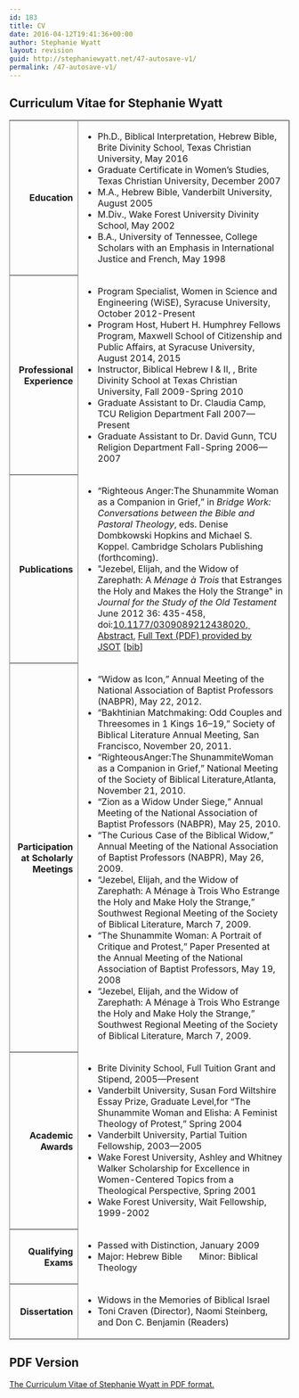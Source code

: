 ```yaml
---
id: 183
title: CV
date: 2016-04-12T19:41:36+00:00
author: Stephanie Wyatt
layout: revision
guid: http://stephaniewyatt.net/47-autosave-v1/
permalink: /47-autosave-v1/
---
```

<h2>Curriculum Vitae for Stephanie Wyatt</h2>

<table border="1" width="797" frame="rhs" rules="cols" cellspacing="3" cellpadding="2">
<tbody>
<tr>
<th scope="row">
<div align="right">Education</div></th>
<td>
<ul id="cv">
    <li>Ph.D., Biblical Interpretation, Hebrew Bible, Brite Divinity School, Texas Christian University, May 2016</li>
    <li>Graduate Certificate in Women’s Studies, Texas Christian University, December 2007</li>
    <li>M.A., Hebrew Bible, Vanderbilt University, August 2005</li>
    <li>M.Div., Wake Forest University Divinity School, May 2002</li>
    <li>B.A., University of Tennessee, College Scholars with an Emphasis in International Justice and French, May 1998</li>
</ul>
</td>
</tr>
<tr>
<th scope="row">
<div align="right">Professional Experience</div></th>
<td>
<ul id="cv">
    <li>Program Specialist, Women in Science and Engineering (WiSE), Syracuse University, October 2012-Present</li>
    <li>Program Host, Hubert H. Humphrey Fellows Program, Maxwell School of Citizenship and Public Affairs, at Syracuse University, August 2014, 2015</li>
    <li>Instructor, Biblical Hebrew I &amp; II, , Brite Divinity School at Texas Christian University, Fall 2009-Spring 2010</li>
    <li>Graduate Assistant to Dr. Claudia Camp, TCU Religion Department Fall 2007—Present</li>
    <li>Graduate Assistant to Dr. David Gunn, TCU Religion Department Fall-Spring 2006—2007</li>
</ul>
</td>
</tr>
<tr>
<th scope="row">
<div align="right">Publications</div></th>
<td>
<ul id="cv">
    <li>“Righteous Anger:The Shunammite Woman as a Companion in Grief,” in <em>Bridge Work: Conversations between the Bible and Pastoral Theology</em>, eds. Denise Dombkowski Hopkins and Michael S. Koppel. Cambridge Scholars Publishing (forthcoming).</li>
    <li>"Jezebel, Elijah, and the Widow of Zarephath: A <em>Ménage à Trois</em> that Estranges the Holy and Makes the Holy the Strange" in <em>Journal for the Study of the Old Testament</em> June 2012 36: 435-458, doi:<a href="http://dx.doi.org/10.1177/0309089212438020" target="_blank">10.1177/0309089212438020</a>,<a title="Abstract of Stephanie M. Wyatt: Jezebel, Elijah, and the Widow of Zarephath: A Ménage à Trois that Estranges the Holy and Makes the Holy the Strange" href="http://jot.sagepub.com/content/36/4/435.abstract" target="_blank">  Abstract</a>, <a title="Full Text (PDF) by JSOT of: Stephanie M. Wyatt: Jezebel, Elijah, and the Widow of Zarephath: A Ménage à Trois that Estranges the Holy and Makes the Holy the Strange" href="http://jot.sagepub.com/content/36/4/435.full.pdf+html" target="_blank">Full Text (PDF) provided by JSOT</a> [<a href="http://stephaniewyatt.net/wyatt_JSOT_Citation/Wyatt_JSOT_Jezebel_Elijah_and_the_Widow_of_Zarephath_bibtex.bib">bib</a>]</li>
</ul>
</td>
</tr>
<tr>
<th scope="row">
<div align="right">Participation at Scholarly Meetings</div></th>
<td>
<ul id="cv">
    <li>“Widow as Icon,” Annual Meeting of the National Association of Baptist Professors (NABPR), May 22, 2012.</li>
    <li>“Bakhtinian Matchmaking: Odd Couples and Threesomes in 1 Kings 16–19,” Society of Biblical Literature Annual Meeting, San Francisco, November 20, 2011.</li>
    <li>“RighteousAnger:The ShunammiteWoman as a Companion in Grief,” National Meeting of the Society of Biblical Literature,Atlanta, November 21, 2010.</li>
    <li>“Zion as a Widow Under Siege,” Annual Meeting of the National Association of Baptist Professors (NABPR), May 25, 2010.</li>
    <li>“The Curious Case of the Biblical Widow,” Annual Meeting of the National Association of Baptist Professors (NABPR), May 26, 2009.</li>
    <li>“Jezebel, Elijah, and the Widow of Zarephath: A Ménage à Trois Who Estrange the Holy and Make Holy the Strange,” Southwest Regional Meeting of the Society of Biblical Literature, March 7, 2009.</li>
    <li>“The Shunammite Woman: A Portrait of Critique and Protest,” Paper Presented at the Annual Meeting of the National Association of Baptist Professors, May 19, 2008</li>
    <li>“Jezebel, Elijah, and the Widow of Zarephath: A Ménage à Trois Who Estrange the Holy and Make Holy the Strange,” Southwest Regional Meeting of the Society of Biblical Literature, March 7, 2009.</li>
</ul>
</td>
</tr>
<tr>
<th scope="row">
<div align="right">Academic Awards</div></th>
<td>
<ul id="cv">
    <li>Brite Divinity School, Full Tuition Grant and Stipend, 2005—Present</li>
    <li>Vanderbilt University, Susan Ford Wiltshire Essay Prize, Graduate Level,for
“The Shunammite Woman and Elisha: A Feminist Theology of Protest,” Spring 2004</li>
    <li>Vanderbilt University, Partial Tuition Fellowship, 2003—2005</li>
    <li>Wake Forest University, Ashley and Whitney Walker Scholarship for Excellence in Women-Centered Topics from a Theological Perspective, Spring 2001</li>
    <li>Wake Forest University, Wait Fellowship, 1999-2002</li>
</ul>
</td>
</tr>
<tr>
<th scope="row">
<div align="right">Qualifying Exams</div></th>
<td>
<ul id="cv">
    <li>Passed with Distinction, January 2009</li>
    <li>Major: Hebrew Bible       Minor: Biblical Theology</li>
</ul>
</td>
</tr>
<tr>
<th scope="row">
<div align="right">Dissertation</div></th>
<td>
<ul id="cv">
    <li>Widows in the Memories of Biblical Israel</li>
    <li>Toni Craven (Director), Naomi Steinberg, and Don C. Benjamin (Readers)</li>
</ul>
</td>
</tr>
</tbody>
</table>

<h2>PDF Version</h2>

<a href="http://stephaniewyatt.net/wp-content/uploads/Stephanie_Wyatt_CV_3_3_2016.pdf" target="_blank">The Curriculum Vitae of Stephanie Wyatt in PDF format.</a>

&nbsp;